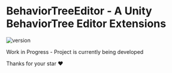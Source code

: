 # BehaviorTreeEditor - A Unity BehaviorTree Editor Extensions
 ![version](https://img.shields.io/badge/unity%20version-2019.4%2B-blue) 
 
 Work in Progress - Project is currently being developed
 
 Thanks for your star &hearts;
